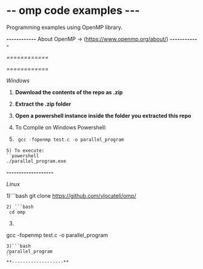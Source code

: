 # -- omp code examples ---

Programming examples using OpenMP library.

**------------**
About OpenMP -> (https://www.openmp.org/about/)
**------------**

*============*


*============*

*Windows*

1) **Download the contents of the repo as .zip**

2) **Extract the .zip folder**

3) **Open a powershell instance inside the folder you extracted this repo**

4) To Compile on Windows Powershell:
5) ```powershell
    gcc -fopenmp test.c -o parallel_program
```
5) To execute: 
``powershell
./parallel_program.exe
```
**-------------------**

*Linux*

1)```bash
 git clone https://github.com/vlocateli/omp/
```
2) ```bash
 cd omp
```
3) ```bash
gcc -fopenmp test.c -o parallel_program
```
3)```bash
/parallel_program
``
**-------------------**
